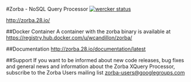 #Zorba - NoSQL Query Processor [![wercker status](https://app.wercker.com/status/b3c8557814e454f56a5079d6f6869ef8/s/master "wercker status")](https://app.wercker.com/project/bykey/b3c8557814e454f56a5079d6f6869ef8)

http://zorba.28.io/

##Docker Container
A container with the zorba binary is available at https://registry.hub.docker.com/u/wcandillon/zorba/

##Documentation
http://zorba.28.io/documentation/latest

##Support
If you want to be informed about new code releases, bug fixes and general news and information about the Zorba XQuery Processor, subscribe to the Zorba Users mailing list [zorba-users@googlegroups.com](mailto:zorba-users@googlegroups.com)
